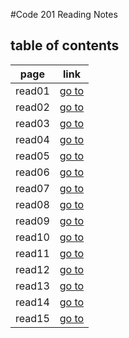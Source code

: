 #Code 201 Reading Notes 

## table of contents 

page | link
------------ | -------------
read01 | [go to](https://ownal-daboubi.github.io/reading-_otes/read01)
read02 | [go to](https://ownal-daboubi.github.io/reading-_otes/read02)
read03 | [go to](https://ownal-daboubi.github.io/reading-_otes/read03)
read04 | [go to](https://ownal-daboubi.github.io/readingnotes201/read04)
read05 | [go to](https://ownal-daboubi.github.io/readingnotes201/read05)
read06 | [go to](https://ownal-daboubi.github.io/readingnotes201/read06)
read07 | [go to](https://ownal-daboubi.github.io/readingnotes201/read07)
read08 | [go to](https://ownal-daboubi.github.io/readingnotes201/read08)
read09 | [go to](https://ownal-daboubi.github.io/readingnotes201/read09)
read10 | [go to](https://ownal-daboubi.github.io/readingnotes201/read10)
read11 | [go to](https://ownal-daboubi.github.io/readingnotes201/read11)
read12 | [go to](https://ownal-daboubi.github.io/readingnotes201/read12)
read13 | [go to](https://ownal-daboubi.github.io/readingnotes201/read13)
read14 | [go to]()
read15 | [go to]()


